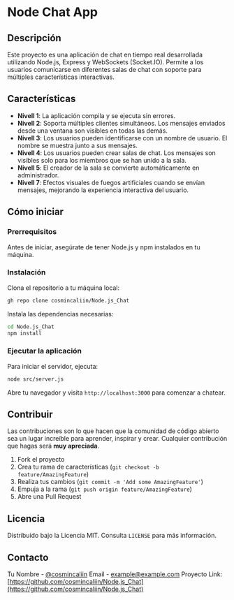 # Node Chat App

## Descripción

Este proyecto es una aplicación de chat en tiempo real desarrollada utilizando Node.js, Express y WebSockets (Socket.IO). Permite a los usuarios comunicarse en diferentes salas de chat con soporte para múltiples características interactivas.

## Características

- **Nivell 1**: La aplicación compila y se ejecuta sin errores.
- **Nivell 2**: Soporta múltiples clientes simultáneos. Los mensajes enviados desde una ventana son visibles en todas las demás.
- **Nivell 3**: Los usuarios pueden identificarse con un nombre de usuario. El nombre se muestra junto a sus mensajes.
- **Nivell 4**: Los usuarios pueden crear salas de chat. Los mensajes son visibles solo para los miembros que se han unido a la sala.
- **Nivell 5**: El creador de la sala se convierte automáticamente en administrador.
- **Nivell 7**: Efectos visuales de fuegos artificiales cuando se envían mensajes, mejorando la experiencia interactiva del usuario.

## Cómo iniciar

### Prerrequisitos

Antes de iniciar, asegúrate de tener Node.js y npm instalados en tu máquina.

### Instalación

Clona el repositorio a tu máquina local:

```bash
gh repo clone cosmincaliin/Node.js_Chat
```

Instala las dependencias necesarias:

```bash
cd Node.js_Chat
npm install
```

### Ejecutar la aplicación

Para iniciar el servidor, ejecuta:

```bash
node src/server.js
```

Abre tu navegador y visita `http://localhost:3000` para comenzar a chatear.

## Contribuir

Las contribuciones son lo que hacen que la comunidad de código abierto sea un lugar increíble para aprender, inspirar y crear. Cualquier contribución que hagas será **muy apreciada**.

1. Fork el proyecto
2. Crea tu rama de características (`git checkout -b feature/AmazingFeature`)
3. Realiza tus cambios (`git commit -m 'Add some AmazingFeature'`)
4. Empuja a la rama (`git push origin feature/AmazingFeature`)
5. Abre una Pull Request

## Licencia

Distribuido bajo la Licencia MIT. Consulta `LICENSE` para más información.

## Contacto

Tu Nombre - [@cosmincaliin](https://twitter.com/cosmincaliin)
Email - example@example.com
Proyecto Link: [https://github.com/cosmincaliin/Node.js_Chat](https://github.com/cosmincaliin/Node.js_Chat)

